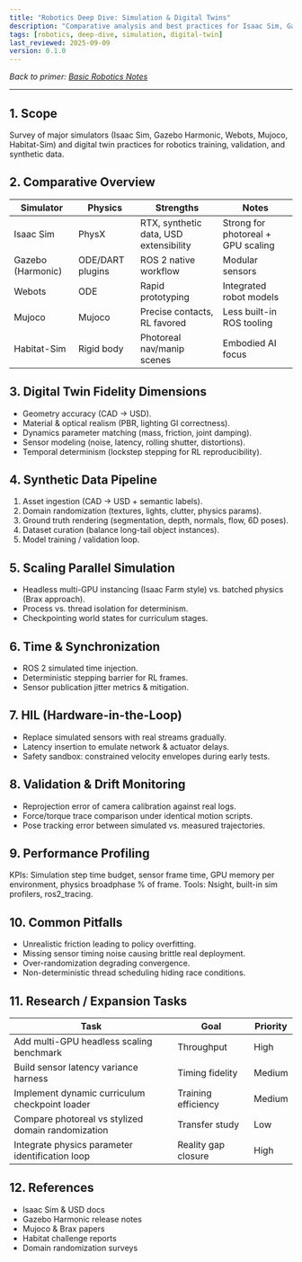 ```yaml
---
title: "Robotics Deep Dive: Simulation & Digital Twins"
description: "Comparative analysis and best practices for Isaac Sim, Gazebo, Mujoco, Webots, Habitat and digital twin fidelity."
tags: [robotics, deep-dive, simulation, digital-twin]
last_reviewed: 2025-09-09
version: 0.1.0
---
```


*Back to primer: [Basic Robotics Notes](basic_robotics_notes.md)*

---
## 1. Scope

Survey of major simulators (Isaac Sim, Gazebo Harmonic, Webots, Mujoco, Habitat-Sim) and digital twin practices for robotics training, validation, and synthetic data.

## 2. Comparative Overview

| Simulator | Physics | Strengths | Notes |
|-----------|---------|-----------|-------|
| Isaac Sim | PhysX | RTX, synthetic data, USD extensibility | Strong for photoreal + GPU scaling |
| Gazebo (Harmonic) | ODE/DART plugins | ROS 2 native workflow | Modular sensors |
| Webots | ODE | Rapid prototyping | Integrated robot models |
| Mujoco | Mujoco | Precise contacts, RL favored | Less built-in ROS tooling |
| Habitat-Sim | Rigid body | Photoreal nav/manip scenes | Embodied AI focus |

## 3. Digital Twin Fidelity Dimensions

- Geometry accuracy (CAD → USD).
- Material & optical realism (PBR, lighting GI correctness).
- Dynamics parameter matching (mass, friction, joint damping).
- Sensor modeling (noise, latency, rolling shutter, distortions).
- Temporal determinism (lockstep stepping for RL reproducibility).

## 4. Synthetic Data Pipeline

1. Asset ingestion (CAD → USD + semantic labels).
2. Domain randomization (textures, lights, clutter, physics params).
3. Ground truth rendering (segmentation, depth, normals, flow, 6D poses).
4. Dataset curation (balance long-tail object instances).
5. Model training / validation loop.

## 5. Scaling Parallel Simulation

- Headless multi-GPU instancing (Isaac Farm style) vs. batched physics (Brax approach).
- Process vs. thread isolation for determinism.
- Checkpointing world states for curriculum stages.

## 6. Time & Synchronization

- ROS 2 simulated time injection.
- Deterministic stepping barrier for RL frames.
- Sensor publication jitter metrics & mitigation.

## 7. HIL (Hardware-in-the-Loop)

- Replace simulated sensors with real streams gradually.
- Latency insertion to emulate network & actuator delays.
- Safety sandbox: constrained velocity envelopes during early tests.

## 8. Validation & Drift Monitoring

- Reprojection error of camera calibration against real logs.
- Force/torque trace comparison under identical motion scripts.
- Pose tracking error between simulated vs. measured trajectories.

## 9. Performance Profiling

KPIs: Simulation step time budget, sensor frame time, GPU memory per environment, physics broadphase % of frame.
Tools: Nsight, built-in sim profilers, ros2_tracing.

## 10. Common Pitfalls

- Unrealistic friction leading to policy overfitting.
- Missing sensor timing noise causing brittle real deployment.
- Over-randomization degrading convergence.
- Non-deterministic thread scheduling hiding race conditions.

## 11. Research / Expansion Tasks

| Task | Goal | Priority |
|------|------|----------|
| Add multi-GPU headless scaling benchmark | Throughput | High |
| Build sensor latency variance harness | Timing fidelity | Medium |
| Implement dynamic curriculum checkpoint loader | Training efficiency | Medium |
| Compare photoreal vs stylized domain randomization | Transfer study | Low |
| Integrate physics parameter identification loop | Reality gap closure | High |

## 12. References

- Isaac Sim & USD docs
- Gazebo Harmonic release notes
- Mujoco & Brax papers
- Habitat challenge reports
- Domain randomization surveys
